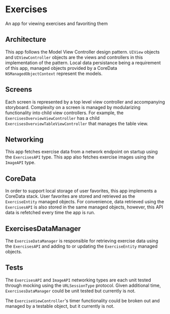 # Exercises
An app for viewing exercises and favoriting them

## Architecture
This app follows the Model View Controller design pattern. `UIView` objects and `UIViewController` objects are the views and controllers in this implementation of the pattern. Local data persistance being a requirement of this app, managed objects provided by a CoreData `NSManagedObjectContext` represent the models.

## Screens
Each screen is represented by a top level view controller and accompanying storyboard. Complexity on a screen is managed by modularizing functionality into child view controllers. For example, the `ExercisesOverviewViewController` has a child `ExercisesOverviewTableViewController` that manages the table view.

## Networking
This app fetches exercise data from a network endpoint on startup using the `ExercisesAPI` type. This app also fetches exercise images using the `ImageAPI` type.

## CoreData
In order to support local storage of user favorites, this app implements a CoreData stack.  User favorites are stored and retrieved as the `ExerciseEntity` managed objects. For convenience, data retrieved using the `ExercisesAPI` is also stored in the same managed objects, however, this API data is refetched every time the app is run. 

## ExercisesDataManager
The `ExerciseDataManager` is responsible for retrieving exercise data using the `ExercisesAPI` and adding to or updating the `ExerciseEntity` managed objects.

## Tests
The `ExercisesAPI` and `ImageAPI` networking types are each unit tested through mocking using the `URLSessionType` protocol.  Given additional time, `ExercisesDataManager` could be unit tested but currently is not.

The `ExerciseViewController`'s timer functionality could be broken out and managed by a testable object, but it currently is not.
